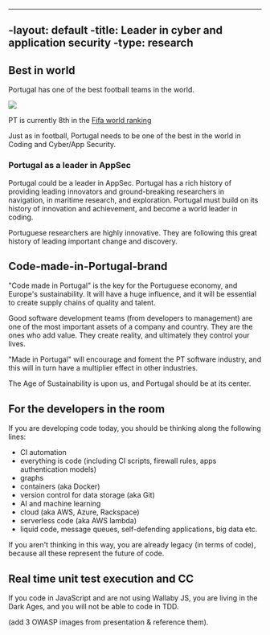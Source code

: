 ----
 -layout: default
 -title: Leader in cyber and application security
 -type: research
 ----

## Best in world

Portugal has one of the best football teams in the world. 

![](http://www.uefa.com/MultimediaFiles/Photo/competitions/Comp_Matches/02/39/05/97/2390597_w2.jpg)

PT is currently 8th in the [Fifa world ranking](http://www.fifa.com/fifa-world-ranking/associations/association=por/men/index.html)

Just as in football, Portugal needs to be one of the best in the world in Coding and Cyber/App Security.

### Portugal as a leader in AppSec

Portugal could be a leader in AppSec. Portugal has a rich history of providing leading innovators and ground-breaking researchers in navigation, in maritime research, and exploration. Portugal must build on its history of innovation and achievement, and become a world leader in coding. 

Portuguese researchers are highly innovative. They are following this great history of leading important change and discovery.

## Code-made-in-Portugal-brand

"Code made in Portugal" is the key for the Portuguese economy, and Europe's sustainability. It will have a huge influence, and it will be essential to create supply chains of quality and talent.

Good software development teams (from developers to management) are one of the most important assets of a company and country. They are the ones who add value. They create reality, and ultimately they control your lives.

"Made in Portugal" will encourage and foment the PT software industry, and this will in turn have a multiplier effect in other industries. 

The Age of Sustainability is upon us, and Portugal should be at its center.

## For the developers in the room

If you are developing code today, you should be thinking along the following lines: 
  * CI automation
  * everything is code (including CI scripts, firewall rules, apps authentication models)
  * graphs
  * containers (aka Docker)
  * version control for data storage (aka Git)
  * AI and machine learning
  * cloud (aka AWS, Azure, Rackspace)
  * serverless code (aka AWS lambda)
  * liquid code, message queues, self-defending applications, big data etc.

If you aren't thinking in this way, you are already legacy (in terms of code), because all these represent the future of code.

## Real time unit test execution and CC

If you code in JavaScript and are not using Wallaby JS, you are living in the Dark Ages, and you will not be able to code in TDD.

(add 3 OWASP images from presentation & reference them).



